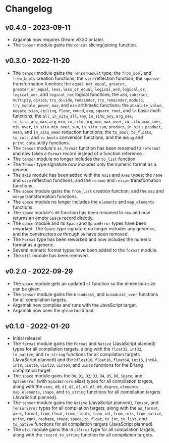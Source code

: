 # Changelog

## v0.4.0 - 2023-09-11

- Argamak now requires Gleam v0.30 or later.
- The `tensor` module gains the `concat` slicing/joining function.

## v0.3.0 - 2022-11-20

- The `tensor` module gains the `TensorResult` type; the `from_bool` and
  `from_bools` creation functions; the `size` reflection function; the `squeeze`
  transformation function; the `equal`, `not_equal`, `greater`,
  `greater_or_equal`, `less`, `less_or_equal`, `logical_and`, `logical_or`,
  `logical_xor`, and `logical_not` logical functions; the `add`, `subtract`,
  `multiply`, `divide`, `try_divide`, `remainder`, `try_remainder`, `modulo`,
  `try_modulo`, `power`, `max`, and `min` arithmetic functions; the
  `absolute_value`, `negate`, `sign`, `ceiling`, `floor`, `round`, `exp`,
  `square_root`, and `ln` basic math functions; the `all`, `in_situ_all`, `any`,
  `in_situ_any`, `arg_max`, `in_situ_arg_max`, `arg_min`, `in_situ_arg_min`,
  `max_over`, `in_situ_max_over`, `min_over`, `in_situ_min_over`, `sum`,
  `in_situ_sum`, `product`, `in_situ_product`, `mean`, and `in_situ_mean`
  reduction functions; the `to_bool`, `to_floats`, `to_ints`, and `to_bools`
  conversion functions; and the `debug` and `print_data` utility functions.
- The `tensor` module's `as_format` function has been renamed to `reformat` and
  now takes a `Format` record instead of a function reference.
- The `tensor` module no longer includes the `to_list` function.
- The `Tensor` type signature now includes only the numeric format as a generic.
- The `axis` module has been added with the `Axis` and `Axes` types; the `name`
  and `size` reflection functions; and the `rename` and `resize` transformation
  functions.
- The `space` module gains the `from_list` creation function; and the `map` and
  `merge` transformation functions.
- The `space` module no longer includes the `elements` and `map_elements`
  functions.
- The `space` module's `d0` function has been renamed to `new` and now returns
  an empty `Space` record directly.
- The `space` module and its `Space` and `SpaceError` types have been reworked:
  The `Space` type signature no longer includes any generics, and the
  constructors `D0` through `D6` have been removed.
- The `Format` type has been reworked and now includes the numeric format as a
  generic.
- Several numeric format types have been added to the `format` module.
- The `util` module has been removed.

## v0.2.0 - 2022-09-29

- The `space` module gets an updated `d1` function so the dimension size can be
  given.
- The `tensor` module gains the `broadcast`, and `broadcast_over` functions for
  all compilation targets.
- Argamak now compiles and runs with the JavaScript target.
- Argamak now uses the `gleam` build tool.

## v0.1.0 - 2022-01-20

- Initial release!
- The `format` module gains the `Format` and `Native` (JavaScript planned) types
  for all compilation targets, along with the `float32`, `int32`, `to_native`,
  and `to_string` functions for all compilation targets (JavaScript planned) and
  the `bfloat16`, `float16`, `float64`, `int16`, `int64`, `int8`, `uint16`,
  `uint32`, `uint64`, and `uint8` functions for the Erlang compilation target.
- The `space` module gains the `D0`, `D1`, `D2`, `D3`, `D4`, `D5`, `D6`,
  `Space`, and `SpaceError` (with `SpaceErrors` alias) types for all compilation
  targets, along with the `axes`, `d0`, `d1`, `d2`, `d3`, `d4`, `d5`, `d6`,
  `degree`, `elements`, `map_elements`, `shape`, and `to_string` functions for
  all compilation targets (JavaScript planned).
- The `tensor` module gains the `Native` (JavaScript planned), `Tensor`, and
  `TensorError` types for all compilation targets, along with the `as_format`,
  `axes`, `format`, `from_float`, `from_floats`, `from_int`, `from_ints`,
  `from_native`, `print`, `rank`, `reshape`, `shape`, `space`, `to_float`,
  `to_int`, `to_list`, and `to_native` functions for all compilation targets
  (JavaScript planned).
- The `util` module gains the `UtilError` type for all compilation targets,
  along with the `record_to_string` function for all compilation targets.
